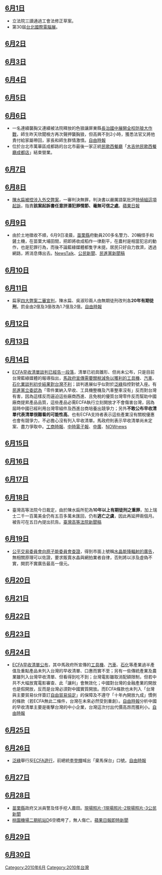 <noinclude></noinclude>

## [6月1日](../Page/6月1日.md "wikilink")

  - 立法院三讀通過工會法修正草案。
  - 第30屆[台北國際電腦展](https://zh.wikipedia.org/wiki/台北國際電腦展 "wikilink")。

## [6月2日](../Page/6月2日.md "wikilink")

## [6月3日](../Page/6月3日.md "wikilink")

## [6月4日](../Page/6月4日.md "wikilink")

## [6月5日](../Page/6月5日.md "wikilink")

## [6月6日](../Page/6月6日.md "wikilink")

  - 一名連續襲胸又連續被法院釋放的色狼讓屏東縣[長治國中展開全校防狼大作戰](https://zh.wikipedia.org/wiki/長治國中 "wikilink")，師生昨天欣聞檢方再次聲押襲胸狼，但高興不到2小時，獲悉法官又將他責付給家屬帶回，家長和師生群情激憤。[自由時報](https://web.archive.org/web/20100610213458/http://www.libertytimes.com.tw/2010/new/jun/7/today-so1.htm)
  - 位於台北市萬華區成都路的台北市最後一家正統[民歌](https://zh.wikipedia.org/wiki/民歌 "wikilink")[西餐廳](https://zh.wikipedia.org/wiki/西餐廳 "wikilink")「[木吉他民歌西餐廳成都店](https://zh.wikipedia.org/wiki/木吉他民歌西餐廳 "wikilink")」結束營業。

## [6月7日](../Page/6月7日.md "wikilink")

## [6月8日](../Page/6月8日.md "wikilink")

  - [陳水扁被控涉入外交弊案](https://zh.wikipedia.org/wiki/陳水扁 "wikilink")，一審判決無罪，判決書以嚴厲語氣批評[特偵組這項起訴](https://zh.wikipedia.org/wiki/特偵組 "wikilink")，指責**該案起訴書任意拼湊犯罪情節、毫無可信之處**。[蘋果日報](http://tw.nextmedia.com/rnews/article/SecID/102/ArtID/73575/IssueID/20100608)

## [6月9日](../Page/6月9日.md "wikilink")

  - 由於土地徵收不順，6月9日凌晨，[苗栗縣](../Page/苗栗縣.md "wikilink")府動員200多名警力、20輛怪手和鏟土機，在苗栗大埔田間，把即將收成稻作一律剷平，在農村是相當犯忌的動作，也是犯罪行為，而後不論藍綠媒體都隻字未提。居民只好自力救濟，透過網路，將消息傳出去。[NewsTalk](http://newtalk.tw/news_read.php?oid=5902)、[公民新聞](http://www.peopo.org/portal.php?op=viewPost&articleId=57987)、[民進黨新聞稿](https://web.archive.org/web/20100620021513/http://www.formosamedia.com.tw/?p=8791)

## [6月10日](../Page/6月10日.md "wikilink")

## [6月11日](../Page/6月11日.md "wikilink")

  - 扁家[四大弊案二審宣判](../Page/陳水扁家庭密帳案.md "wikilink")，陳水扁、吳淑珍兩人由無期徒刑改判各**20年有期徒刑**，罰金由2億及3億改為1.7億及2億。[自由時報](http://iservice.libertytimes.com.tw/liveNews/news.php?no=375074&type)

## [6月12日](../Page/6月12日.md "wikilink")

## [6月13日](../Page/6月13日.md "wikilink")

## [6月14日](../Page/6月14日.md "wikilink")

  - [ECFA早收清單談判已經告一段落](https://zh.wikipedia.org/wiki/ECFA "wikilink")，清單已初具雛形、但尚未公布，只是目前台灣藍綠媒體的報導指出，[馬政府宣傳需要關稅減免以獲利的](https://zh.wikipedia.org/wiki/馬政府 "wikilink")[工具機](https://zh.wikipedia.org/wiki/工具機 "wikilink")、[汽車](https://zh.wikipedia.org/wiki/汽車 "wikilink")、[石化業談判初步結果對台灣不利](https://zh.wikipedia.org/wiki/石化業 "wikilink")；談判進展似乎似對於[泛綠](../Page/泛綠.md "wikilink")指控對號入座。有[民進黨立委認為](https://zh.wikipedia.org/wiki/民進黨 "wikilink")「零件業納入早收、工具機整機及汽車整車沒有」反而對台灣有害，因為這樣反而逼迫這些廠商西進、且免稅的優質台灣零件反而幫助中國廠商提昇產品品質，這些產品必需ECFA執行立刻開放才不會傷害台灣，因為屆時中國已經利用台灣零組件及西進台商培養出競爭力；另外**不敢公布早收清單代表清單很難看的可能性高**。也有ECFA支持者表示這些產業沒有關稅優惠也會有競爭力，不必擔心沒有列入早收清單。馬政府則表示早收清單尚未定案、盡力爭取中。[工商時報](http://money.chinatimes.com/news/news-content.aspx?id=20100615000012&cid=1206)、[中時電子報](https://web.archive.org/web/20100620030205/http://news.chinatimes.com/mainland/0%2C5245%2C50503948x112010061500217%2C00.html)、[中廣](https://web.archive.org/web/20100720044056/http://news.chinatimes.com/politics/0%2C5244%2C50203825x132010061400626%2C00.html)、[NOWnews](http://www.nownews.com/2010/06/15/91-2615476.htm)

## [6月15日](../Page/6月15日.md "wikilink")

## [6月16日](../Page/6月16日.md "wikilink")

## [6月17日](../Page/6月17日.md "wikilink")

## [6月18日](../Page/6月18日.md "wikilink")

  - 臺灣高等法院今日裁定，由於陳水扁所犯為**10年以上有期徒刑之重罪**，加上瑞士二千一百萬美金仍有五百多萬未匯回，仍有**逃亡之虞**，因此再延押兩個月。被告可在五日內提出抗告。[臺灣高等法院新聞稿](http://tph.judicial.gov.tw/newsDetail.asp?SEQNO=47281)

## [6月19日](../Page/6月19日.md "wikilink")

  - [公平交易委員會向](https://zh.wikipedia.org/wiki/行政院公平交易委員會 "wikilink")[原子能委員會查證](https://zh.wikipedia.org/wiki/行政院原子能委員會 "wikilink")，得到市面上號稱[水晶能降](https://zh.wikipedia.org/wiki/水晶 "wikilink")[輻射的](https://zh.wikipedia.org/wiki/輻射 "wikilink")[廣告](../Page/廣告.md "wikilink")，無相關原理可以佐證，要求販賣水晶與網拍業者自律，否則將以涉及虛偽不實，開罰不實廣告最高一億元。

## [6月20日](../Page/6月20日.md "wikilink")

## [6月21日](../Page/6月21日.md "wikilink")

## [6月22日](../Page/6月22日.md "wikilink")

## [6月23日](../Page/6月23日.md "wikilink")

## [6月24日](../Page/6月24日.md "wikilink")

  - [ECFA早收清單公布](https://zh.wikipedia.org/wiki/ECFA "wikilink")，其中馬政府所宣傳的[工具機](https://zh.wikipedia.org/wiki/工具機 "wikilink")、[汽車](https://zh.wikipedia.org/wiki/汽車 "wikilink")、[石化](../Page/石化.md "wikilink")等產業過半產值及重點產品未列入台灣的早收清單、口惠而實不至；另有一些傳統產業及農業雖列入台灣早收清單、但看得到吃不到；台灣電影雖取消配額限制，但若中共不大幅放寬電影審查、此「讓利」會無效化；中國對台灣的金融產業的開放也是假開放，反而是台灣必須對中國實質開放。而ECFA條款也未列入「台灣與主要貿易伙伴簽訂[自由貿易協定](../Page/自由貿易協定.md "wikilink")」的保障及不遵守「十年內開放九成」慣例的條款（若ECFA無此二條件，台灣在未來必然受到重創）。[自由時報](../Page/自由時報.md "wikilink")分析中國的早收清單主要是衝擊台灣的中小企業，台灣這次付出代價高昂而獲利小。[自由時報](https://web.archive.org/web/20100629214143/http://www.libertytimes.com.tw/2010/new/jun/25/index2.htm)

## [6月25日](../Page/6月25日.md "wikilink")

## [6月26日](../Page/6月26日.md "wikilink")

  - [泛綠](../Page/泛綠.md "wikilink")舉行反[ECFA遊行](https://zh.wikipedia.org/wiki/ECFA "wikilink")，前總統[李登輝](../Page/李登輝.md "wikilink")喊出「棄馬保台」口號。[自由時報](http://www.libertytimes.com.tw/2010/new/jun/29/today-p1-3.htm)

## [6月27日](../Page/6月27日.md "wikilink")

## [6月28日](../Page/6月28日.md "wikilink")

  - [苗栗縣](../Page/苗栗縣.md "wikilink")政府又派員警及怪手挖人農田。[現場照片-1](http://img705.imageshack.us/img705/3130/mg3998.jpg)[現場照片-2](http://img59.imageshack.us/img59/1835/mg3600k.jpg)[現場照片-3](http://img293.imageshack.us/img293/7027/mg3907o.jpg)[公民新聞](http://www.peopo.org/portal.php?op=viewPost&articleId=58992)
  - [桃園機場二期航站D](https://zh.wikipedia.org/wiki/桃園機場 "wikilink")6空橋垮了，無人傷亡。[蘋果日報即時新聞](http://tw.nextmedia.com/rnews/article/SecID/102/ArtID/74913/IssueID/20100628)

## [6月29日](../Page/6月29日.md "wikilink")

## [6月30日](../Page/6月30日.md "wikilink")

<noinclude> </noinclude>

[Category:2010年6月](https://zh.wikipedia.org/wiki/Category:2010年6月 "wikilink") [Category:2010年台灣](https://zh.wikipedia.org/wiki/Category:2010年台灣 "wikilink")
